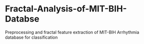 # Fractal-Analysis-of-MIT-BIH-Databse
Preprocessing and fractal feature extraction of MIT-BIH Arrhythmia database for classification
